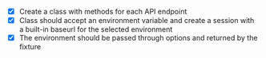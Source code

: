 - [X] Create a class with methods for each API endpoint
- [X] Class should accept an environment variable and create a session with a built-in baseurl for the selected environment
- [X] The environment should be passed through options and returned by the fixture